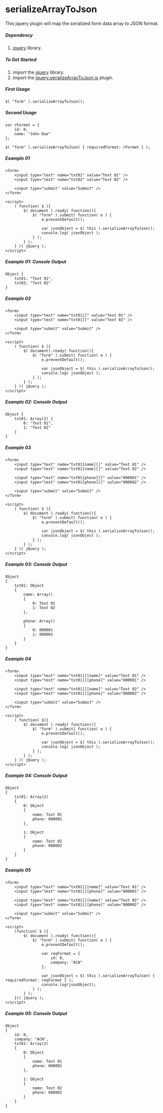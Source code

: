 # serializeArrayToJson
This jquery plugin will map the serialized form data array to JSON format.



##### Dependency
1. [jquery](https://github.com/citnvillareal/serializeArrayToJson/blob/master/jquery-1.11.3.min.js) library.



##### To Get Started
1. import the [jquery](https://github.com/citnvillareal/serializeArrayToJson/blob/master/jquery-1.11.3.min.js) library.
2. import the [jquery.serializeArrayToJson.js](https://github.com/citnvillareal/serializeArrayToJson/blob/master/jquery.serializeArrayToJson.js) plugin. 



##### First Usage 
	$( "form" ).serializeArrayToJson();



##### Second Usage
	var rFormat = {
		id: 0,
		name: "John Doe"
	};

	$( "form" ).serializeArrayToJson( { requiredFormat: rFormat } );



##### Example 01
	<form>
		<input type="text" name="txt01" value="Text 01" />
		<input type="text" name="txt02" value="Text 02" />

		<input type="submit" value="Submit" />
	</form>

	<script>
		( function( $ ){
			$( document ).ready( function(){
				$( "form" ).submit( function( e ) {
					e.preventDefault();

					var jsonObject = $( this ).serializeArrayToJson();
					console.log( jsonObject );
				} );
			} );
		} )( jQuery );
	</script>

##### Example 01: Console Output
	Object {
		txt01: "Text 01",
		txt02: "Text 02"
	}



##### Example 02
	<form>
		<input type="text" name="txt01[]" value="Text 01" />
		<input type="text" name="txt01[]" value="Text 02" />

		<input type="submit" value="Submit" />
	</form>

	<script>
		( function( $ ){
			$( document).ready( function(){
				$( "form" ).submit( function( e ) {
					e.preventDefault();

					var jsonObject = $( this ).serializeArrayToJson();
					console.log( jsonObject );
				} );
			} );
		} )( jQuery );
	</script>

##### Example 02: Console Output
	Object {
		txt01: Array(2) {
			0: "Text 01",
			1: "Text 02"
		}
	}



##### Example 03
	<form>
		<input type="text" name="txt01[name][]" value="Text 01" />
		<input type="text" name="txt01[name][]" value="Text 02" />

		<input type="text" name="txt01[phone][]" value="000001" />
		<input type="text" name="txt01[phone][]" value="000002" />

		<input type="submit" value="Submit" />
	</form>

	<script>
		( function( $ ){
			$( document ).ready( function(){
				$( "form" ).submit( function( e ) {
					e.preventDefault();

					var jsonObject = $( this ).serializeArrayToJson();
					console.log( jsonObject );
				} );
			} );
		} )( jQuery );
	</script>

##### Example 03: Console Output
	Object 
	{
		txt01: Object 
		{
			name: Array()
			{
				0: Text 01
				1: Text 02
			},
			
			phone: Array()
			{
				0: 000001
				1: 000002
			}
		}
	}



##### Example 04
	<form>
		<input type="text" name="txt01[][name]" value="Text 01" />
		<input type="text" name="txt01[][phone]" value="000001" />

		<input type="text" name="txt01[][name]" value="Text 02" />
		<input type="text" name="txt01[][phone]" value="000002" />

		<input type="submit" value="Submit" />
	</form>

	<script>
		( function( $){
			$( document ).ready( function(){
				$( "form" ).submit( function( e ) {
					e.preventDefault();

					var jsonObject = $( this ).serializeArrayToJson();
					console.log( jsonObject );
				} );
			} );
		} )( jQuery );
	</script>

##### Example 04: Console Output
	Object 
	{
		txt01: Array(2) 
		{
			0: Object
			{
				name: Text 01
				phone: 000001
			},
			
			1: Object
			{
				name: Text 02
				phone: 000002
			}
		}
	}



##### Example 05
	<form>
		<input type="text" name="txt01[][name]" value="Text 01" />
		<input type="text" name="txt01[][phone]" value="000001" />

		<input type="text" name="txt01[][name]" value="Text 02" />
		<input type="text" name="txt01[][phone]" value="000002" />

		<input type="submit" value="Submit" />
	</form>

	<script>
		(function( $ ){
			$( document ).ready( function(){
				$( "form" ).submit( function( e ) {
					e.preventDefault();

					var reqFormat = {
						id: 0,
						company: "ACN"
					}; 

					var jsonObject = $( this ).serializeArrayToJson( { requiredFormat: reqFormat } );
					console.log(jsonObject);
				} );
			} );
		})( jQuery );
	</script>

##### Example 05: Console Output
	Object 
	{
		id: 0,
		company: "ACN",
		txt01: Array(2) 
		{
			0: Object
			{
				name: Text 01
				phone: 000001
			},
			
			1: Object
			{
				name: Text 02
				phone: 000002
			}
		}
	}
